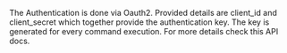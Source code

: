 The Authentication is done via Oauth2.
Provided details are client_id and client_secret which together provide the authentication key. The key is generated for every command execution.
For more details check this API docs.